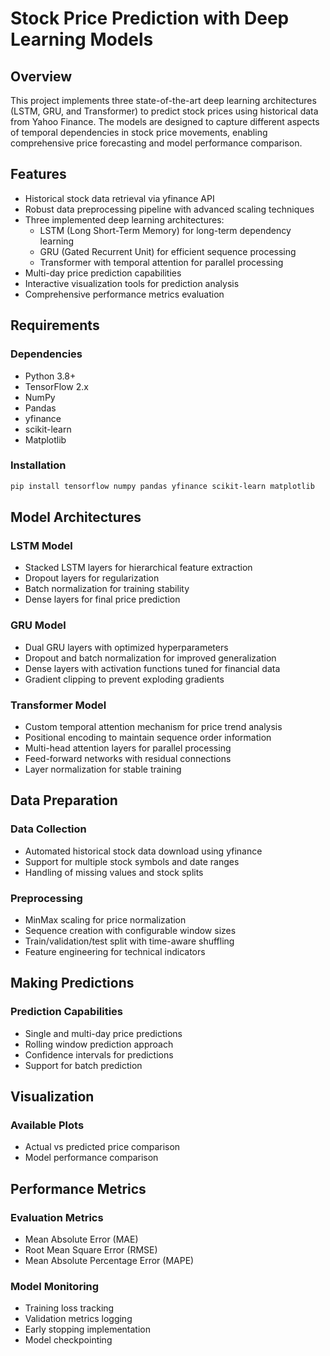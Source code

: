 # Stock Price Prediction with Deep Learning Models

## Overview
This project implements three state-of-the-art deep learning architectures (LSTM, GRU, and Transformer) to predict stock prices using historical data from Yahoo Finance. The models are designed to capture different aspects of temporal dependencies in stock price movements, enabling comprehensive price forecasting and model performance comparison.

## Features
- Historical stock data retrieval via yfinance API
- Robust data preprocessing pipeline with advanced scaling techniques
- Three implemented deep learning architectures:
  - LSTM (Long Short-Term Memory) for long-term dependency learning
  - GRU (Gated Recurrent Unit) for efficient sequence processing
  - Transformer with temporal attention for parallel processing
- Multi-day price prediction capabilities
- Interactive visualization tools for prediction analysis
- Comprehensive performance metrics evaluation

## Requirements

### Dependencies
- Python 3.8+
- TensorFlow 2.x
- NumPy
- Pandas
- yfinance
- scikit-learn
- Matplotlib

### Installation
```bash
pip install tensorflow numpy pandas yfinance scikit-learn matplotlib
```

## Model Architectures

### LSTM Model
- Stacked LSTM layers for hierarchical feature extraction
- Dropout layers for regularization
- Batch normalization for training stability
- Dense layers for final price prediction

### GRU Model
- Dual GRU layers with optimized hyperparameters
- Dropout and batch normalization for improved generalization
- Dense layers with activation functions tuned for financial data
- Gradient clipping to prevent exploding gradients

### Transformer Model
- Custom temporal attention mechanism for price trend analysis
- Positional encoding to maintain sequence order information
- Multi-head attention layers for parallel processing
- Feed-forward networks with residual connections
- Layer normalization for stable training

## Data Preparation

### Data Collection
- Automated historical stock data download using yfinance
- Support for multiple stock symbols and date ranges
- Handling of missing values and stock splits

### Preprocessing
- MinMax scaling for price normalization
- Sequence creation with configurable window sizes
- Train/validation/test split with time-aware shuffling
- Feature engineering for technical indicators

## Making Predictions

### Prediction Capabilities
- Single and multi-day price predictions
- Rolling window prediction approach
- Confidence intervals for predictions
- Support for batch prediction


## Visualization

### Available Plots
- Actual vs predicted price comparison
- Model performance comparison


## Performance Metrics

### Evaluation Metrics
- Mean Absolute Error (MAE)
- Root Mean Square Error (RMSE)
- Mean Absolute Percentage Error (MAPE)

### Model Monitoring
- Training loss tracking
- Validation metrics logging
- Early stopping implementation
- Model checkpointing

